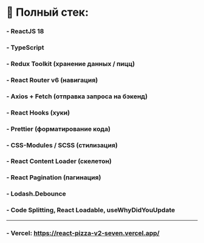 # 📝 Полный стек:

### - ReactJS 18

### - TypeScript

### - Redux Toolkit (хранение данных / пицц)

### - React Router v6 (навигация)

### - Axios + Fetch (отправка запроса на бэкенд)

### - React Hooks (хуки)

### - Prettier (форматирование кода)

### - CSS-Modules / SCSS (стилизация)

### - React Content Loader (скелетон)

### - React Pagination (пагинация)

### - Lodash.Debounce

### - Code Splitting, React Loadable, useWhyDidYouUpdate

<hr>

### - Vercel: https://react-pizza-v2-seven.vercel.app/
